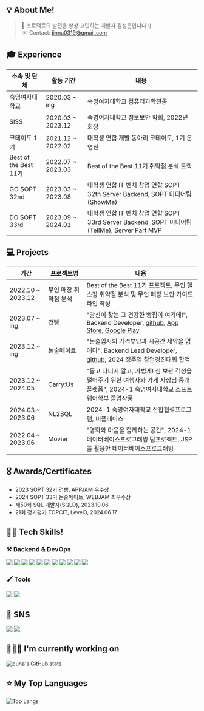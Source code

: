 <h2>💡 About Me!  </h2>

> 💜 프로덕트의 발전을 항상 고민하는 개발자 김성은입니다 :)
> <br>
> ✉️ Contact: jinna0319@gmail.com

<h2>🎓 Experience</h2>

| 소속 및 단체          | 활동 기간         | 내용                                                                                           |
| --------------------- | ----------------- | ---------------------------------------------------------------------------------------------- |
| 숙명여자대학교        | 2020.03 ~ ing     | 숙명여자대학교 컴퓨터과학전공                                                                  |
| SISS                  | 2020.03 ~ 2023.12 | 숙명여자대학교 정보보안 학회, 2022년 회장                                                      |
| 코테이토 1기          | 2021.12 ~ 2022.02 | 대학생 연합 개발 동아리 코테이토, 1기 운영진                                                   |
| Best of the Best 11기 | 2022.07 ~ 2023.03 | Best of the Best 11기 취약점 분석 트랙                                                         |
| GO SOPT 32nd          | 2023.03 ~ 2023.08 | 대학생 연합 IT 벤처 창업 연합 SOPT 32th Server Backend, SOPT 미디어팀(ShowMe)                  |
| DO SOPT 33rd          | 2023.09 ~ 2024.01 | 대학생 연합 IT 벤처 창업 연합 SOPT 33rd Server Backend, SOPT 미디어팀(TellMe), Server Part MVP |

<h2>💻 Projects</h3>

| 기간              | 프로젝트명            | 내용          |
| ----------------- | --------------------- | ------------- |
| 2022.10 ~ 2023.12 | 무인 매장 취약점 분석 | Best of the Best 11기 프로젝트, 무인 헬스장 취약점 분석 및 무인 매장 보안 가이드라인 작성 |
| 2023.07 ~ ing | 건빵                  | "당신이 찾는 그 건강한 빵집이 여기에!", Backend Developer, <a href="https://github.com/GEON-PPANG/GEON-PPANG-SERVER">github</a>, <a href="https://apps.apple.com/kr/app/%EA%B1%B4%EB%B9%B5-%EB%8B%B9%EC%8B%A0%EC%9D%B4-%EC%B0%BE%EB%8A%94-%EA%B7%B8-%EA%B1%B4%EA%B0%95%ED%95%9C-%EB%B9%B5%EC%A7%91%EC%9D%B4-%EC%97%AC%EA%B8%B0%EC%97%90/id6467130761">App Store</a>, <a href="https://play.google.com/store/apps/details?id=com.sopt.geonppang&pli=1">Google Play</a> |
| 2023.12 ~ ing | 논술메이트            | "논술입시의 가격부담과 시공간 제약을 없애다", Backend Lead Developer, <a href="https://github.com/nonsoolmate-official/nonsoolmate-server">github</a>, 2024 정주영 창업경진대회 합격  |
| 2023.12 ~ 2024.05 | Carry:Us              | "들고 다니지 말고, 가볍게! 짐 보관 걱정을 덜어주기 위한 여행자와 가게 사장님 중개 플랫폼", 2024-1 숙명여자대학교 소프트웨어학부 졸업작품 |
| 2024.03 ~ 2023.06 | NL2SQL                | 2024-1 숙명여자대학교 산합협력프로그램, 비플레이스 |
| 2022.04 ~ 2023.06 | Movier                | "영화와 마음을 함께하는 공간", 2024-1 데이터베이스프로그래밍 팀프로젝트, JSP를 활용한 데이터베이스프로그래밍 |

<h2>🎖️ Awards/Certificates</h2>

- 2023 SOPT 32기 건빵, APPJAM 우수상
  <br/>
- 2024 SOPT 33기 논술메이트, WEBJAM 최우수상
  <br/>
- 제50회 SQL 개발자(SQLD), 2023.10.06
  <br>
- 21회 정기평가 TOPCIT, Level3, 2024.06.17

<h2>👨‍💻 Tech Skills!  </h2>
<h3>⚒ Backend & DevOps</h3>
<div>
<img src ="https://img.shields.io/badge/Python-blue.svg?&style=for-the-badge&logo=Python&logoColor=white"/> <img src ="https://img.shields.io/badge/java-%23ED8B00.svg?style=for-the-badge&logo=openjdk&logoColor=white"/> <img src="https://img.shields.io/badge/mysql-4479A1?style=for-the-badge&logo=mysql&logoColor=white"> <img src="https://img.shields.io/badge/awsec2-232F3E?style=for-the-badge&logo=amazonec2&logoColor=white"> <img src="https://img.shields.io/badge/gradle-02303A?style=for-the-badge&logo=gradle&logoColor=white"> <img src="https://img.shields.io/badge/nginx-%23009639.svg?style=for-the-badge&logo=nginx&logoColor=white"> <img src="https://img.shields.io/badge/github%20actions-%232671E5.svg?style=for-the-badge&logo=githubactions&logoColor=white"> <img src="https://img.shields.io/badge/docker-2496ED?style=for-the-badge&logo=docker&logoColor=white"> <img src="https://img.shields.io/badge/redis-DC382D?style=for-the-badge&logo=redis&logoColor=white"> <img src="https://img.shields.io/badge/awss3-569A31?style=for-the-badge&logo=amazons3&logoColor=white"> <img src="https://img.shields.io/badge/awsrds-527FFF?style=for-the-badge&logo=amazonrds&logoColor=white">
</div>

<h3> 🖌️ Tools </h3> 
<div></dev><img src="https://img.shields.io/badge/VS Code-007ACC?style=for-the-badge&logo=Visual Studio Code&logoColor=white" /> <img src="https://img.shields.io/badge/IntelliJ IDEA-2C2255?style=for-the-badge&logo=IntelliJ IDEA&logoColor=white" />
</div>


<h2>📝 SNS </h2>
<div>
<a href="https://velog.io/@euna"><img src ="https://img.shields.io/badge/Velog-20C997.svg?&style=for-the-badge&logo=Velog&logoColor=white"/></a>
<a href="https://github.com/sung-silver/"><img src ="https://img.shields.io/badge/Github-181717.svg?&style=for-the-badge&logo=GitHub&logoColor=white"/></a>
</div>

<h2>👩🏻‍💻 I'm currently working on</h2>

![euna's GitHub stats](https://github-readme-stats.vercel.app/api?username=sung-silver&theme=dracula)

<h2>⭐️ My Top Languages</h2>

![Top Langs](https://github-readme-stats.vercel.app/api/top-langs/?username=sung-silver&layout=compact&theme=dracula)
